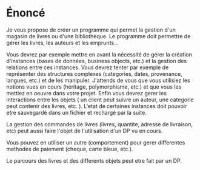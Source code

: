 # Énoncé

Je vous propose de créer un programme qui permet la gestion d'un magasin de livres ou d'une bibliothèque. Le programme doit permettre de gérer les livres, les auteurs et les emprunts...

Vous devrez par exemple mettre en avant la nécessité de gérer la création d'instances (bases de données, business objects, etc.) et la gestion des relations entre ces instances. Vous devrez tenter par exemple de représenter des structures complexes (categories, dates, provenance, langues, etc.) et de les manipuler. J'attends de vous que vous utilisiez les notions vues en cours (héritage, polymorphisme, etc.) et que vous les mettiez en oeuvre dans votre projet.
Enfin vous devrez gerer les interactions entre les objets ( un client peut suivre un auteur, une categorie peut contenir des livres, etc. ).
L'etat de certaines instances doit pouvoir etre sauvegardé dans un fichier et rechargé par la suite.

La gestion des commandes de livres (livres, quantite, adresse de livraison, etc) peut aussi faire l'objet de l'utilisation d'un DP vu en cours.

Vous pouvez en utiliser un autre (comportement) pour gerer differentes methodes de paiement (cheque, carte bleue, etc.).

Le parcours des livres et des differents objets peut etre fait par un DP.
